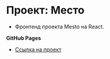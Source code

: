 # Проект: Место

* Фронтенд проекта Mesto на React.

**GitHub Pages**

* [Ссылка на проект](https://margoshabanova.github.io/mesto/index.html)